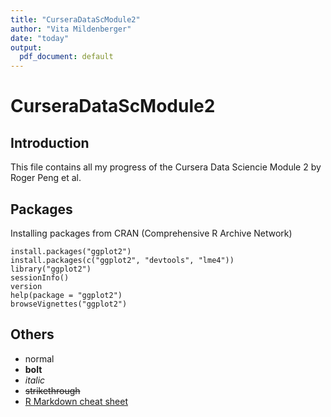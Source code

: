 ```yaml
---
title: "CurseraDataScModule2"
author: "Vita Mildenberger"
date: "today"
output:
  pdf_document: default
---
```


# CurseraDataScModule2

## Introduction

This file contains all my progress of the Cursera Data Sciencie Module 2 by Roger Peng et al.

## Packages

Installing packages from CRAN (Comprehensive R Archive Network)
```
install.packages("ggplot2")
install.packages(c("ggplot2", "devtools", "lme4"))
library("ggplot2")
sessionInfo()
version
help(package = "ggplot2")
browseVignettes("ggplot2")
```

## Others

- normal
- **bolt**
- *italic*
- ~~strikethrough~~
- [R Markdown cheat sheet](https://rstudio.com/wp-content/uploads/2016/03/rmarkdown-cheatsheet-2.0.pdf)